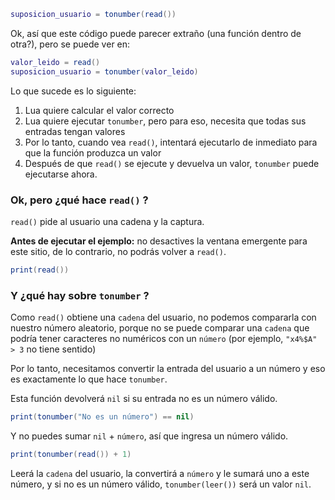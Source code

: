 ```lua
suposicion_usuario = tonumber(read())
```

Ok, así que este código puede parecer extraño (una función dentro de otra?), pero se puede ver en:

```lua
valor_leido = read()
suposicion_usuario = tonumber(valor_leido)
```

Lo que sucede es lo siguiente:
1. Lua quiere calcular el valor correcto 
2. Lua quiere ejecutar `tonumber`, pero para eso, necesita que todas sus entradas tengan valores
3. Por lo tanto, cuando vea `read()`, intentará ejecutarlo de inmediato para que la función produzca un valor
4. Después de que `read()` se ejecute y devuelva un valor, `tonumber` puede ejecutarse ahora.

### Ok, pero ¿qué hace `read()` ?

`read()` pide al usuario una cadena y la captura.

**Antes de ejecutar el ejemplo:** no desactives la ventana emergente para este sitio, de lo contrario, no podrás volver a `read()`.



<div class="runner">

```lua
print(read())
```

</div>

### Y ¿qué hay sobre `tonumber` ?

Como `read()` obtiene una `cadena` del usuario, no podemos compararla con nuestro número aleatorio, porque no se puede comparar una `cadena` que podría tener caracteres no numéricos con un `número` (por ejemplo, `"x4%$A" > 3` no tiene sentido)

Por lo tanto, necesitamos convertir la entrada del usuario a un número y eso es exactamente lo que hace `tonumber`.

Esta función devolverá `nil` si su entrada no es un número válido.

<div class="runner">

```lua
print(tonumber("No es un número") == nil)
```

</div>

Y no puedes sumar `nil` + `número`, así que ingresa un número válido.

<div class="runner">

```lua
print(tonumber(read()) + 1)
```

</div>

Leerá la `cadena` del usuario, la convertirá a `número` y le sumará uno a este número, y si no es un número válido, `tonumber(leer())` será un valor `nil`.
